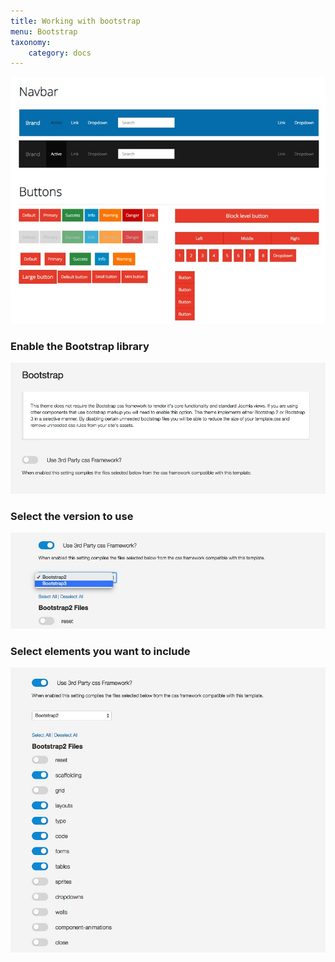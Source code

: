 ```yaml
---
title: Working with bootstrap
menu: Bootstrap
taxonomy:
    category: docs
---
```


![Bootstrap](/images/documentation/bootstrap/bootstrap3.jpg)

### Enable the Bootstrap library
![Bootstrap](/images/documentation/bootstrap/enable-bootstrap.jpg)


### Select the version to use
![Bootstrap](/images/documentation/bootstrap/select-version.jpg)


### Select elements you want to include
![Bootstrap](/images/documentation/bootstrap/select-elements.jpg)
 
